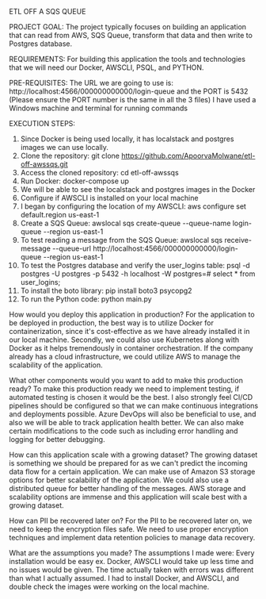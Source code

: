 ETL OFF A SQS QUEUE

PROJECT GOAL:
The project typically focuses on building an application that can read from AWS, SQS Queue, transform that data and then write to Postgres database. 

REQUIREMENTS:
For building this application the tools and technologies that we will need our Docker, AWSCLI, PSQL, and PYTHON.

PRE-REQUISITES:
The URL we are going to use is: http://localhost:4566/000000000000/login-queue and the PORT is 5432 (Please ensure the PORT number is the same in all the 3 files)
I have used a Windows machine and terminal for running commands

EXECUTION STEPS:

1. Since Docker is being used locally, it has localstack and postgres images we can use locally.
2. Clone the repository:
   git clone https://github.com/ApoorvaMolwane/etl-off-awssqs.git
3. Access the cloned repository:
   cd etl-off-awssqs
4. Run Docker:
   docker-compose up
5. We will be able to see the localstack and postgres images in the Docker
6. Configure if AWSCLI is installed on your local machine
7. I began by configuring the location of my AWSCLI:
   aws configure set default.region us-east-1
8. Create a SQS Queue:
   awslocal sqs create-queue --queue-name login-queue --region us-east-1
9. To test reading a message from the SQS Queue:
   awslocal sqs receive-message --queue-url  http://localhost:4566/000000000000/login-queue --region us-east-1
10. To test the Postgres database and verify the user_logins table:
    psql -d postgres -U postgres -p 5432 -h localhost -W
    postgres=# select * from user_logins;
11. To install the boto library:
    pip install boto3 psycopg2
13. To run the Python code:
    python main.py



How would you deploy this application in production?
For the application to be deployed in production, the best way is to utilize Docker for containerization, since it's cost-effective as we have already installed it in our local machine. Secondly, we could also use Kubernetes along with Docker as it helps tremendously in container orchestration. If the company already has a cloud infrastructure, we could utilize AWS to manage the scalability of the application.

What other components would you want to add to make this production ready?
To make this production ready we need to implement testing, if automated testing is chosen it would be the best. I also strongly feel CI/CD pipelines should be configured so that we can make continuous integrations and deployments possible. Azure DevOps will also be beneficial to use, and also we will be able to track application health better. We can also make certain modifications to the code such as including error handling and logging for better debugging.

How can this application scale with a growing dataset?
The growing dataset is something we should be prepared for as we can't predict the incoming data flow for a certain application. We can make use of Amazon S3 storage options for better scalability of the application. We could also use a distributed queue for better handling of the messages. AWS storage and scalability options are immense and this application will scale best with a growing dataset.

How can PII be recovered later on?
For the PII to be recovered later on, we need to keep the encryption files safe. We need to use proper encryption techniques and implement data retention policies to manage data recovery.

What are the assumptions you made?
The assumptions I made were:
Every installation would be easy ex. Docker, AWSCLI would take up less time and no issues would be given. The time actually taken with errors was different than what I actually assumed. I had to install Docker, and AWSCLI, and double check the images were working on the local machine.






    
   


    
